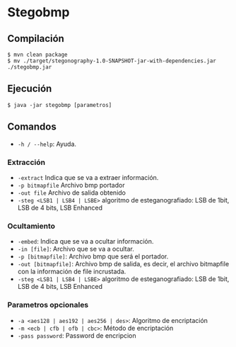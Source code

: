 # Stegobmp

## Compilación

```
$ mvn clean package
$ mv ./target/stegonography-1.0-SNAPSHOT-jar-with-dependencies.jar ./stegobmp.jar
```

## Ejecución

```
$ java -jar stegobmp [parametros]
```

## Comandos

* `-h / --help`:
    Ayuda.

### Extracción

* `-extract`
Indica que se va a extraer información.
* `-p bitmapfile`
Archivo bmp portador
* `-out file`
Archivo de salida obtenido
* `-steg <LSB1 | LSB4 | LSBE>`
algoritmo de esteganografiado: LSB de 1bit, LSB de 4 bits, LSB Enhanced

### Ocultamiento

* `-embed`:
Indica que se va a ocultar información.
* `-in [file]`:
Archivo que se va a ocultar.
* `-p [bitmapfile]`:
Archivo bmp que será el portador.
* `-out [bitmapfile]`:
Archivo bmp de salida, es decir, el archivo bitmapfile con la información de file
incrustada.
* `-steg <LSB1 | LSB4 | LSBE>`
algoritmo de esteganografiado: LSB de 1bit, LSB de 4 bits, LSB Enhanced 

### Parametros opcionales

* `-a <aes128 | aes192 | aes256 | des>`:
Algoritmo de encriptación
* `-m <ecb | cfb | ofb | cbc>`:
Método de encriptación
* `-pass password`:
Password de encripcion


